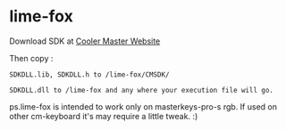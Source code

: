 # lime-fox

Download SDK at [Cooler Master Website](http://www.coolermaster.com/peripheral/keyboards/masterkeys-pro-s/)

Then copy :
```
SDKDLL.lib, SDKDLL.h to /lime-fox/CMSDK/

SDKDLL.dll to /lime-fox and any where your execution file will go.
```

ps.lime-fox is intended to work only on masterkeys-pro-s rgb. If used on other cm-keyboard it's may require a little tweak. :) 

